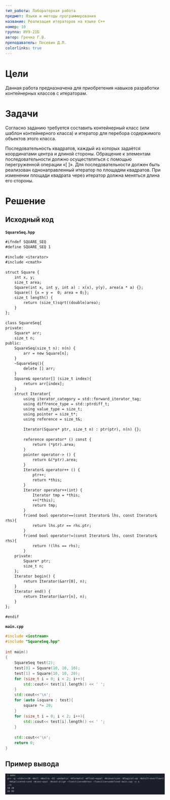 ```yaml
---
тип_работы: Лабораторная работа
предмет: Языки и методы программирования
название: Реализация итераторов на языке C++
номер: 10
группа: ИУ9-21Б
автор: Гречко Г.В.
преподаватель: Посевин Д.П.
colorlinks: true
---
```


# Цели

Данная работа предназначена для приобретения навыков разработки контейнерных классов с итераторам. 

# Задачи

Согласно заданию требуется составить контейнерный класс (или шаблон контейнерного класса) и итератор для перебора содержимого объектов этого класса.

Последовательность квадратов, каждый из которых задаётся координатами центра и длиной стороны. Обращение к элементам последовательности должно осуществляться с помощью перегруженной операции «[ ]». Для последовательности должен быть реализован однонаправленный итератор по площадям квадратов. При изменении площади квадрата через итератор должна меняться длина его стороны.

# Решение

## Исходный код

**`SquareSeq.hpp`**

```{ .cpp .number-lines startFrom="1" .lineAnchors }
#ifndef SQUARE_SEQ
#define SQUARE_SEQ 1

#include <iterator>
#include <cmath>

struct Square {
    int x, y;
    size_t area;
    Square(int x, int y, int a) : x(x), y(y), area(a * a) {};
    Square() {x = y =  0; area = 0;};
    size_t length() {
        return (size_t)sqrt((double)area);
    }
};

class SquareSeq{
private:
    Square* arr;
    size_t n;
public:
    SquareSeq(size_t n): n(n) {
        arr = new Square[n];
    }
    ~SquareSeq(){
        delete [] arr;
    }
    Square& operator[] (size_t index){
        return arr[index];
    }
    struct Iterator{
        using iterator_category = std::forward_iterator_tag;
        using diffrence_type = std::ptrdiff_t;
        using value_type = size_t;
        using pointer = size_t*;
        using reference = size_t&;

        Iterator(Square* ptr, size_t n) : ptr(ptr), n(n) {};

        reference operator* () const {
            return (*ptr).area;
        }
        pointer operator-> () {
            return &(*ptr).area;
        }
        Iterator& operator++ () {
            ptr++;
            return *this;
        }
        Iterator operator++(int) {
            Iterator tmp = *this;
            ++(*this);
            return tmp;
        }
        friend bool operator==(const Iterator& lhs, const Iterator& rhs){
            return lhs.ptr == rhs.ptr;
        }
        friend bool operator!=(const Iterator& lhs, const Iterator& rhs){
            return !(lhs == rhs);
        }
    private:
        Square* ptr;
        size_t n;
    };
    Iterator begin() {
        return Iterator(&arr[0], n);
    }
    Iterator end() {
        return Iterator(&arr[n], n);
    }
};

#endif

```

**`main.cpp`**

```{.cpp .number-lines}
#include <iostream>
#include "SquareSeq.hpp"

int main()
{
    SquareSeq test(2);
    test[0] = Square(10, 10, 10);
    test[1] = Square(10, 10, 20);
    for (size_t i = 0; i < 2; i++){
        std::cout<< test[i].length() << ' ';
    }
    std::cout<<'\n';
    for (auto &square : test){
        square *= 20;
    }
    for (size_t i = 0; i < 2; i++){
        std::cout<< test[i].length() << ' ';
    }
    
    std::cout<<'\n';
    return 0;
}

```

## Пример вывода

![Терминал](pics/lab_10.png)

